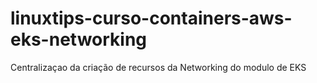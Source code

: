 # linuxtips-curso-containers-aws-eks-networking
Centralizaçao da criação de recursos da Networking do modulo de EKS
